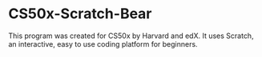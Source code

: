 # CS50x-Scratch-Bear
This program was created for CS50x by Harvard and edX. It uses Scratch, an interactive, easy to use coding platform for beginners.
